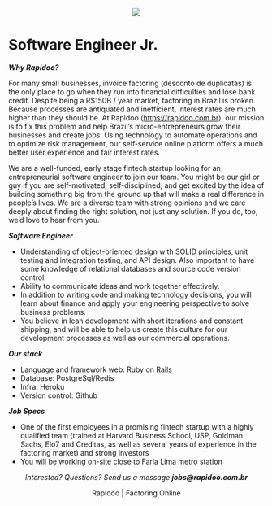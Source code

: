 <p align="center">
<img src="https://s3.amazonaws.com/rapidoobr/assets/images/logo_normal_100.png">
</p>

# Software Engineer Jr.

***Why Rapidoo?***

For many small businesses, invoice factoring (desconto de duplicatas) is the only place to go when they run into financial difficulties and lose bank credit. Despite being a R$150B / year market, factoring in Brazil is broken. Because processes are antiquated and inefficient, interest rates are much higher than they should be. At Rapidoo (https://rapidoo.com.br), our mission is to fix this problem and help Brazil’s micro-entrepreneurs grow their businesses and create jobs. Using technology to automate operations and to optimize risk management, our self-service online platform offers a much better user experience and fair interest rates.

We are a well-funded, early stage fintech startup looking for an entrepreneurial software engineer to join our team. You might be our girl or guy if you are self-motivated, self-disciplined, and get excited by the idea of building something big from the ground up that will make a real difference in people’s lives. We are a diverse team with strong opinions and we care deeply about finding the right solution, not just any solution. If you do, too, we’d love to hear from you.

***Software Engineer***

- Understanding of object-oriented design with SOLID principles, unit testing and integration testing, and API design. Also important to have some knowledge of relational databases and source code version control.
- Ability to communicate ideas and work together effectively.
- In addition to writing code and making technology decisions, you will learn about finance and apply your engineering perspective to solve business problems.
- You believe in lean development with short iterations and constant shipping, and will be able to help us create this culture for our development processes as well as our commercial operations.

***Our stack***
- Language and framework web: Ruby on Rails
- Database: PostgreSql/Redis
- Infra: Heroku
- Version control: Github

***Job Specs***

- One of the first employees in a promising fintech startup with a highly qualified team (trained at Harvard Business School, USP, Goldman Sachs,  Elo7 and Creditas, as well as several years of experience in the factoring market) and strong investors
- You will be working on-site close to Faria Lima metro station

<p align="center">
<i>Interested? Questions? Send us a message <b>jobs@rapidoo.com.br</b></i>
</p>

<p align="center">
Rapidoo | Factoring Online
</p>
